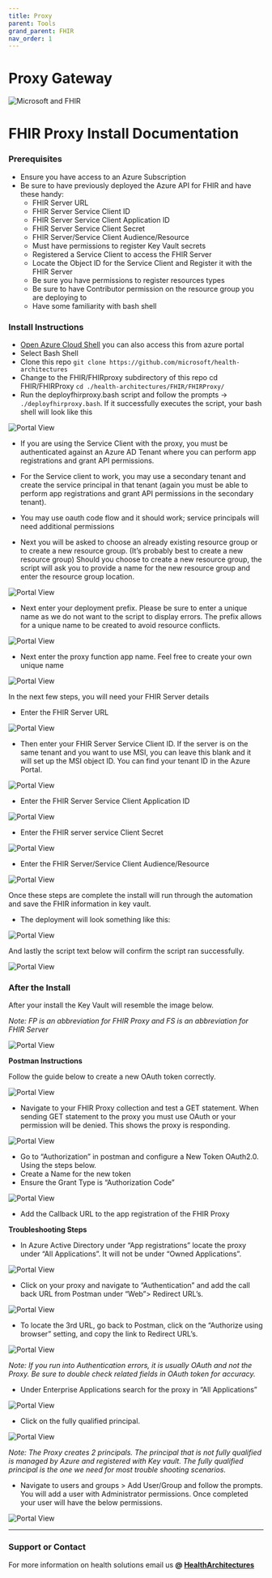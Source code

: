 ```yaml
---
title: Proxy
parent: Tools
grand_parent: FHIR
nav_order: 1
---
```


# Proxy Gateway

![Microsoft and FHIR](/assets/images/msft-fhir.png)

# FHIR Proxy Install Documentation

### Prerequisites

- Ensure you have access to an Azure Subscription
- Be sure to have previously deployed the Azure API for FHIR and have these handy:
  - FHIR Server URL
  - FHIR Server Service Client ID
  - FHIR Server Service Client Application ID
  - FHIR Server Service Client Secret
  - FHIR Server/Service Client Audience/Resource
  - Must have permissions to register Key Vault secrets
  - Registered a Service Client to access the FHIR Server
  - Locate the Object ID for the Service Client and Register it with the FHIR Server
  - Be sure you have permissions to register resources types
  - Be sure to have Contributor permission on the resource group you are deploying to
  - Have some familiarity with bash shell

### Install Instructions

- [Open Azure Cloud Shell](https://shell.azure.com) you can also access this from azure portal
- Select Bash Shell
- Clone this repo ```git clone https://github.com/microsoft/health-architectures```
- Change to the FHIR/FHIRproxy subdirectory of this repo cd FHIR/FHIRProxy ```cd ./health-architectures/FHIR/FHIRProxy/```
- Run the deployfhirproxy.bash script and follow the prompts -> ``` ./deployfhirproxy.bash```. If it successfully executes the script, your bash shell will look like this

![Portal View](/assets/images/deployfhirproxy.png)

- If you are using the Service Client with the proxy, you must be authenticated against an Azure AD Tenant where you can perform app registrations and grant API permissions. 
- For the Service client to work, you may use a secondary tenant and create the service principal in that tenant (again you must be able to perform app registrations and grant API permissions in the secondary tenant). 
- You may use oauth code flow and it should work; service principals will need additional permissions

- Next you will be asked to choose an already existing resource group or to create a new resource group. (It’s probably best to create a new resource group) Should you choose to create a new resource group, the script will ask you to provide a name for the new resource group and enter the resource group location.

![Portal View](/assets/images/resourcegroup.png)

- Next enter your deployment prefix. Please be sure to enter a unique name as we do not want to the script to display errors. The prefix allows for a unique name to be created to avoid resource conflicts.

![Portal View](/assets/images/deploymentprefix.png)

- Next enter the proxy function app name. Feel free to create your own unique name

![Portal View](/assets/images/functionappname.png)

In the next few steps, you will need your FHIR Server details
- Enter the FHIR Server URL

![Portal View](/assets/images/FHIRURL.png)

- Then enter your FHIR Server Service Client ID. If the server is on the same tenant and you want to use MSI, you can leave this blank and it will set up the MSI object ID. You can find your tenant ID in the Azure Portal. 

![Portal View](/assets/images/FHIRServiceClient.png)

- Enter the FHIR Server Service Client Application ID

![Portal View](/assets/images/FHIRServiceApplication.png)

- Enter the FHIR server service Client Secret

![Portal View](/assets/images/FHIRServiceSecret.png)

- Enter the FHIR Server/Service Client Audience/Resource

![Portal View](/assets/images/FHIRServiceAudience.png)

Once these steps are complete the install will run through the automation and save the FHIR information in key vault. 

- The deployment will look something like this: 

![Portal View](/assets/images/DeploymentComplete.png)

And lastly the script text below will confirm the script ran successfully. 

![Portal View](/assets/images/ScriptSuccessful.png)


### After the Install


After your install the Key Vault will resemble the image below. 

*Note: FP is an abbreviation for FHIR Proxy and FS is an abbreviation for FHIR Server*

![Portal View](/assets/images/Keyvault.png)

**Postman Instructions**

Follow the guide below to create a new OAuth token correctly. 

![Portal View](/assets/images/postmansetup.png)

- Navigate to your FHIR Proxy collection and test a GET statement. When sending GET statement to the proxy you must use OAuth or your permission will be denied. This shows the proxy is responding. 

![Portal View](/assets/images/postmanmeta.png)

- Go to “Authorization” in postman and configure a New Token OAuth2.0. Using the steps below. 
- Create a Name for the new token
- Ensure the Grant Type is “Authorization Code” 

![Portal View](/assets/images/postmancallback.png)

- Add the Callback URL to the app registration of the FHIR Proxy

**Troubleshooting Steps**

- In Azure Active Directory under “App registrations” locate the proxy under “All Applications”. It will not be under “Owned Applications”.

![Portal View](/assets/images/appregistration.png)

- Click on your proxy and navigate to “Authentication” and add the call back URL from Postman under “Web”> Redirect URL’s. 

![Portal View](/assets/images/redirectURl.png)

- To locate the 3rd URL, go back to Postman, click on the “Authorize using browser” setting, and copy the link to Redirect URL’s. 

![Portal View](/assets/images/CallbackURL.png)

*Note: If you run into Authentication errors, it is usually OAuth and not the Proxy. Be sure to double check related fields in OAuth token for accuracy.*

- Under Enterprise Applications search for the proxy in “All Applications”

![Portal View](/assets/images/enterprise.png)

- Click on the fully qualified principal.

![Portal View](/assets/images/fullyqualified.png)

*Note: The Proxy creates 2 principals. The principal that is not fully qualified is managed by Azure and registered with Key vault. The fully qualified principal is the one we need for most trouble shooting scenarios.*

- Navigate to users and groups > Add User/Group and follow the prompts. You will add a user with Administrator permissions. Once completed your user will have the below permissions.

![Portal View](/assets/images/userpermission.png)

---

### Support or Contact

For more information on health solutions email us **@ <a href="mailto:HealthArchitectures@microsoft.com">HealthArchitectures</a>**
